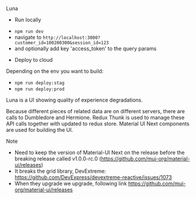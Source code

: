 Luna
* Run locally
- `npm run dev`
- navigate to `http://localhost:3000?customer_id=100200300&session_id=123`
- and optionally add key 'access_token' to the query params

* Deploy to cloud

Depending on the env you want to build:
- `npm run deploy:stag`
- `npm run deploy:prod`

Luna is a UI showing quality of experience degradations.

Because different pieces of related data are on different servers, there are calls to Dumbledore and Hermione.
Redux Thunk is used to manage these API calls together with updated to redux store.
Material UI Next components are used for building the UI.


Note
- Need to keep the version of Material-UI Next on the release before the breaking release called v1.0.0-rc.0 (https://github.com/mui-org/material-ui/releases)
- It breaks the grid library, DevExtreme: https://github.com/DevExpress/devextreme-reactive/issues/1073
- When they upgrade we upgrade, following link https://github.com/mui-org/material-ui/releases
